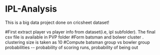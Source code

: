 # IPL-Analysis
This is a big data project done on cricsheet dataset!

#First extract player vs player info from dataset(i.e, ipl subfolder). 
  The final csv file is available in PVP folder
#Form batsman and bolwer cluster . 
  clustering size is taken as 10
#Compute batsman group vs bowler group probabilities
  -- probability of scoring runs, probability of being out


